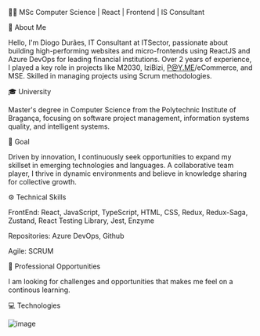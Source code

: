 👨‍💻 MSc Computer Science | React | Frontend | IS Consultant


🚀 About Me

Hello, I'm Diogo Durães, IT Consultant at ITSector, passionate about building high-performing websites and micro-frontends using ReactJS and Azure DevOps for leading financial institutions. Over 2 years of experience, I played a key role in projects like M2030, IziBizi, P@Y.ME/eCommerce, and MSE. Skilled in managing projects using Scrum methodologies.


🎓 University

Master's degree in Computer Science from the Polytechnic Institute of Bragança, focusing on software project management, information systems quality, and intelligent systems.


🎯 Goal

Driven by innovation, I continuously seek opportunities to expand my skillset in emerging technologies and languages. A collaborative team player, I thrive in dynamic environments and believe in knowledge sharing for collective growth.


⚙️ Technical Skills

FrontEnd: React, JavaScript, TypeScript, HTML, CSS, Redux, Redux-Saga, Zustand, React Testing Library, Jest, Enzyme

Repositories: Azure DevOps, Github

Agile: SCRUM


💼 Professional Opportunities

I am looking for challenges and opportunities that makes me feel on a continous learning.


💻 Technologies

![image](https://github.com/DiogoAndreMachadoDuraes/DiogoDuraes/assets/61517303/ddf43ceb-4c3c-4b85-ba9a-9968f8e686f5)

